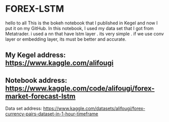 # FOREX-LSTM

hello to all
This is the bokeh notebook that I published in Kegel and now I put it on my GitHub.
In this notebook, I used my data set that I got from Metatrader.
i used a nn that have lstm layer . its very simple . if we use conv layer or embedding layer, its must be better and accurate.


My Kegel address: https://www.kaggle.com/alifougi
-------------------
Notebook address: https://www.kaggle.com/code/alifougi/forex-market-forecast-lstm
-------------------
Data set address: https://www.kaggle.com/datasets/alifougi/forex-currency-pairs-dataset-in-1-hour-timeframe
